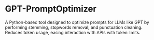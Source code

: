 # GPT-PromptOptimizer
A Python-based tool designed to optimize prompts for LLMs like GPT by performing stemming, stopwords removal, and punctuation cleaning. Reduces token usage, easing interaction with APIs with token limits.
